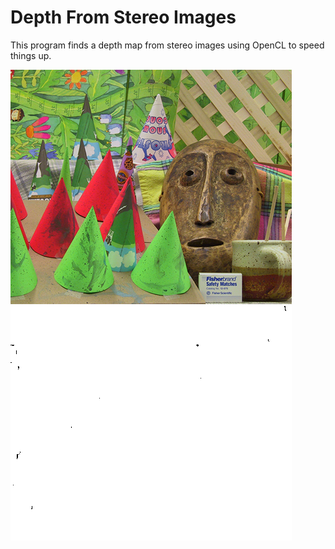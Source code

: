 # Depth From Stereo Images

This program finds a depth map from stereo images using OpenCL to speed things up.

![Left image](https://raw.githubusercontent.com/ReubenJCarter/DepthFromStereoImages/master/img/left0.png) 
![Output image](https://raw.githubusercontent.com/ReubenJCarter/DepthFromStereoImages/master/img/output0.png) 
